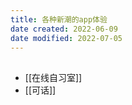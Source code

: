 ```yaml
---
title: 各种新潮的app体验
date created: 2022-06-09
date modified: 2022-07-05
---
```


##
- [[在线自习室]]
- [[可话]]

